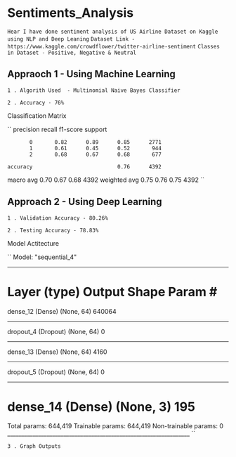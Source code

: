 # Sentiments_Analysis

`` Hear I have done sentiment analysis of US Airline Dataset on Kaggle using NLP and Deep Leaning ``
`` Dataset Link - https://www.kaggle.com/crowdflower/twitter-airline-sentiment ``
`` Classes in Dataset - Positive, Negative & Neutral ``

## Appraoch 1 - Using Machine Learning 

  `` 1 . Algorith Used  - Multinomial Naive Bayes Classifier ``
  
  `` 2 . Accuracy - 76% ``
  
  Classification Matrix 
  
  ``            precision    recall  f1-score   support

           0       0.82      0.89      0.85      2771
           1       0.61      0.45      0.52       944
           2       0.68      0.67      0.68       677

    accuracy                           0.76      4392
   macro avg       0.70      0.67      0.68      4392
weighted avg       0.75      0.76      0.75      4392   ``


## Approach 2 - Using Deep Learning

`` 1 . Validation Accuracy - 80.26% ``

`` 2 . Testing Accuracy - 78.83% ``

  Model Actitecture 
  
  ``  Model: "sequential_4"
_________________________________________________________________
Layer (type)                 Output Shape              Param #   
=================================================================
dense_12 (Dense)             (None, 64)                640064    
_________________________________________________________________
dropout_4 (Dropout)          (None, 64)                0         
_________________________________________________________________
dense_13 (Dense)             (None, 64)                4160      
_________________________________________________________________
dropout_5 (Dropout)          (None, 64)                0         
_________________________________________________________________
dense_14 (Dense)             (None, 3)                 195       
=================================================================
Total params: 644,419
Trainable params: 644,419
Non-trainable params: 0
_________________________________________________________________  ``

  `` 3 . Graph Outputs ``
  
  
  
  
